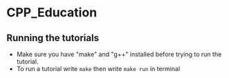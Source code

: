 # CPP_Education
## Running the tutorials
- Make sure you have "make" and "g++" installed before trying to run the tutorial.
- To run a tutorial write
  `make`
  then write
  `make run`
  in terminal
